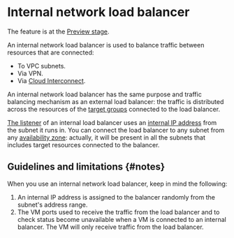 # Internal network load balancer

The feature is at the [Preview stage](../../overview/concepts/launch-stages.md).

An internal network load balancer is used to balance traffic between resources that are connected:

* To VPC subnets.
* Via VPN.
* Via [Cloud Interconnect](../../interconnect/concepts/index.md).

An internal network load balancer has the same purpose and traffic balancing mechanism as an external load balancer: the traffic is distributed across the resources of the [target groups](target-resources.md) connected to the load balancer.

[The listener](listener.md) of an internal load balancer uses an [internal IP address](../../vpc/concepts/address.md) from the subnet it runs in. You can connect the load balancer to any subnet from any [availability zone](../../overview/concepts/geo-scope.md): actually, it will be present in all the subnets that includes target resources connected to the balancer.

## Guidelines and limitations {#notes}

When you use an internal network load balancer, keep in mind the following:

1. An internal IP address is assigned to the balancer randomly from the subnet's address range.
1. The VM ports used to receive the traffic from the load balancer and to check status become unavailable when a VM is connected to an internal balancer. The VM will only receive traffic from the load balancer.

